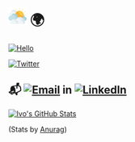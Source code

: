 # <img width="36px" src="/img/sun.svg"></img> 🌍 

<a href="https://ivo-gatzinski.github.io/portfolio" target="_blank"><img alt="Hello" src="https://img.shields.io/badge/Hello-World-blueviolet?logo=github&style=for-the-badge"></a>

<a href="https://www.twitter.com/IvoGatzinski" target="_blank"> <img alt="Twitter" src="https://img.shields.io/twitter/follow/IvoGatzinski?style=social"></a> 
## 📬 <a href="mailto:ivo.gatzinski@outlook.com"><img alt="Email" src="https://img.shields.io/badge/-Email me!-darkgreen?style=for-the-badge"></img></a> in <a href="https://www.linkedin.com/in/ivo-gatzinski/"><img alt="LinkedIn" src="https://img.shields.io/badge/-LinkedIn-blue?style=for-the-badge"></img></a>

<a href="https://ivo-gatzinski.github.io/portfolio" target="_blank">![Ivo's GitHub Stats](https://github-readme-stats.vercel.app/api?username=Ivo-Gatzinski&show_icons=true&theme=cobalt)</a>

(Stats by [Anurag](https://github.com/anuraghazra/github-readme-stats))

<!--
**Ivo-Gatzinski/Ivo-Gatzinski** is a ✨ _special_ ✨ repository because its `README.md` (this file) appears on your GitHub profile.

Here are some ideas to get you started:

- 🔭 I’m currently working on ...
- 🌱 I’m currently learning ...
- 👯 I’m looking to collaborate on ...
- 🤔 I’m looking for help with ...
- 💬 Ask me about ...
- 📫 How to reach me: ...
- 😄 Pronouns: ...
- ⚡ Fun fact: ...
-->

